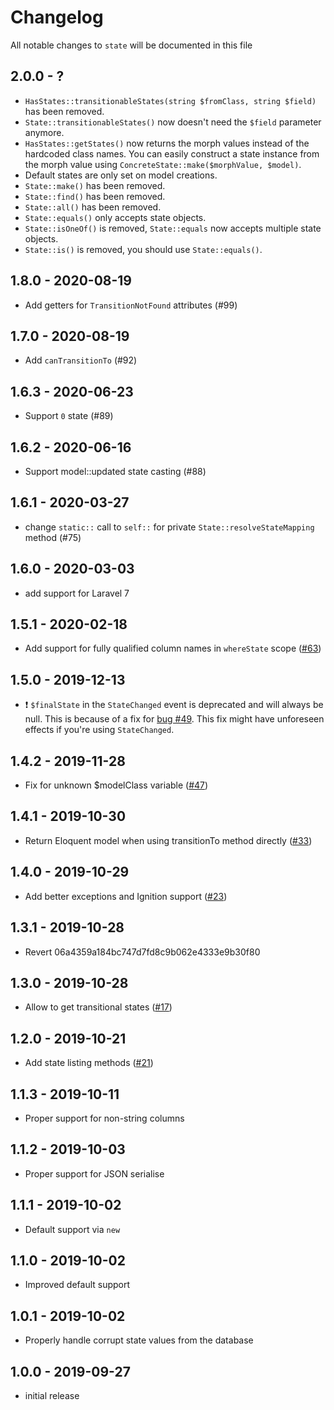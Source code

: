 # Changelog

All notable changes to `state` will be documented in this file

## 2.0.0 - ?

- `HasStates::transitionableStates(string $fromClass, string $field)` has been removed.
- `State::transitionableStates()` now doesn't need the `$field` parameter anymore.
- `HasStates::getStates()` now returns the morph values instead of the hardcoded class names. You can easily construct a state instance from the morph value using `ConcreteState::make($morphValue, $model)`.
- Default states are only set on model creations.
- `State::make()` has been removed.
- `State::find()` has been removed.
- `State::all()` has been removed.
- `State::equals()` only accepts state objects.
- `State::isOneOf()` is removed, `State::equals` now accepts multiple state objects.
- `State::is()` is removed, you should use `State::equals()`.

## 1.8.0 - 2020-08-19

- Add getters for `TransitionNotFound` attributes (#99)

## 1.7.0 - 2020-08-19

- Add `canTransitionTo` (#92)

## 1.6.3 - 2020-06-23

- Support `0` state (#89)

## 1.6.2 - 2020-06-16

- Support model::updated state casting (#88)

## 1.6.1 - 2020-03-27

- change `static::` call to `self::` for private `State::resolveStateMapping` method (#75)

## 1.6.0 - 2020-03-03

- add support for Laravel 7

## 1.5.1 - 2020-02-18

- Add support for fully qualified column names in `whereState` scope ([#63](https://github.com/spatie/laravel-model-states/pull/63))

## 1.5.0 - 2019-12-13

- ❗️ `$finalState` in the `StateChanged` event is deprecated and will always be null. This is because of a fix for [bug #49](https://github.com/spatie/laravel-model-states/issues/49). This fix might have unforeseen effects if you're using `StateChanged`.

## 1.4.2 - 2019-11-28

- Fix for unknown $modelClass variable ([#47](https://github.com/spatie/laravel-model-states/issues/47))

## 1.4.1 - 2019-10-30

- Return Eloquent model when using transitionTo method directly ([#33](https://github.com/spatie/laravel-model-states/pull/33))

## 1.4.0 - 2019-10-29

- Add better exceptions and Ignition support ([#23](https://github.com/spatie/laravel-model-states/pull/23))

## 1.3.1 - 2019-10-28

- Revert 06a4359a184bc747d7fd8c9b062e4333e9b30f80

## 1.3.0 - 2019-10-28

- Allow to get transitional states ([#17](https://github.com/spatie/laravel-model-states/pull/17))

## 1.2.0 - 2019-10-21

- Add state listing methods ([#21](https://github.com/spatie/laravel-model-states/pull/21))

## 1.1.3 - 2019-10-11

- Proper support for non-string columns

## 1.1.2 - 2019-10-03

- Proper support for JSON serialise

## 1.1.1 - 2019-10-02

- Default support via `new`

## 1.1.0 - 2019-10-02

- Improved default support

## 1.0.1 - 2019-10-02

- Properly handle corrupt state values from the database

## 1.0.0 - 2019-09-27

- initial release
